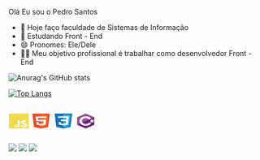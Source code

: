 Olá Eu sou o Pedro Santos

- 🔭 Hoje faço faculdade de Sistemas de Informação
- 🌱 Estudando Front - End
- 😄 Pronomes: Ele/Dele
- 👩‍💻 Meu objetivo profissional é trabalhar como desenvolvedor Front - End

![Anurag's GitHub stats](https://github-readme-stats.vercel.app/api?username=psantos20&show_icons=true&theme=onedark)

[![Top Langs](https://github-readme-stats.vercel.app/api/top-langs/?username=psantos20&layout=compact)](https://github.com/psantos20/github-readme-stats)

<div style="display: inline_block"><br>
  <img align="center" alt="Pedro-Js" height="30" width="40" src="https://raw.githubusercontent.com/devicons/devicon/master/icons/javascript/javascript-plain.svg">
  <img align="center" alt="Pedro-HTML" height="30" width="40" src="https://raw.githubusercontent.com/devicons/devicon/master/icons/html5/html5-original.svg">
  <img align="center" alt="Pedro-CSS" height="30" width="40" src="https://raw.githubusercontent.com/devicons/devicon/master/icons/css3/css3-original.svg">
  <img align="center" alt="Pedro-Csharp" height="30" width="40" src="https://raw.githubusercontent.com/devicons/devicon/master/icons/csharp/csharp-original.svg">
</div>

##

<div> 
  <a href="https://instagram.com/psantos20_" target="_blank"><img src="https://img.shields.io/badge/-Instagram-%23E4405F?style=for-the-badge&logo=instagram&logoColor=white" target="_blank"></a>
  <a href = "mailto:pedrosantos200206@gmail.com"><img src="https://img.shields.io/badge/-Gmail-%23333?style=for-the-badge&logo=gmail&logoColor=white" target="_blank"></a>
  <a href="https://www.linkedin.com/in/pedro-santos-de-almeida-317730209" target="_blank"><img src="https://img.shields.io/badge/-LinkedIn-%230077B5?style=for-the-badge&logo=linkedin&logoColor=white" target="_blank"></a>
</div>






